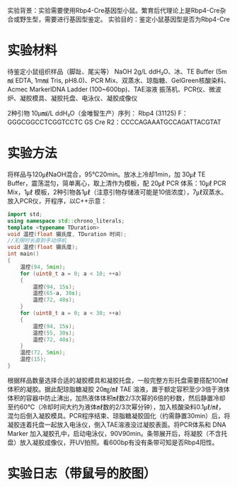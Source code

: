 实验背景：实验需要使用Rbp4-Cre基因型小鼠。繁育后代理论上是Rbp4-Cre杂合或野生型，需要进行基因型鉴定。
实验目的：鉴定小鼠基因型是否为Rbp4-Cre

# 实验材料
待鉴定小鼠组织样品（脚趾、尾尖等）
NaOH 2g/L ddH₂O、冰、TE Buffer (5m㏖ EDTA, 1m㏖ Tris, pH8.0)、PCR Mix、双蒸水、琼脂糖、GelGreen核酸染料、Acmec MarkerⅠDNA Ladder (100~600bp)、TAE溶液
振荡机、PCR仪、微波炉、凝胶模具、凝胶托盘、电泳仪、凝胶成像仪

2种引物 10μ㏖/L ddH₂O（金唯智生产）序列：
Rbp4 (31125) F：GGGCGGCCTCGGTCCTC 
GS Cre R2：CCCCAGAAATGCCAGATTACGTAT 

# 实验方法
将样品与120㎕NaOH混合，95℃20min。放冰上冷却1min，加 30㎕ TE Buffer，震荡混匀，简单离心，取上清作为模板，配 20㎕ PCR 体系：10㎕ PCR Mix，1㎕ 模板，2种引物各1㎕（注意引物存储液可能是10倍浓度），7㎕双蒸水。放入PCR仪，开程序，以C++示意：
```C++
import std;
using namespace std::chrono_literals;
template <typename TDuration>
void 温控(float 摄氏度, TDuration 时间);
//无限时长直到手动停机
void 温控(float 摄氏度);
int main()
{
	温控(94, 5min);
	for (uint8_t a = 0; a < 10; ++a)
	{
		温控(94, 15s);
		温控(65-a, 30s);
		温控(72, 40s);
	}
	for (uint8_t a = 0; a < 30; ++a)
	{
		温控(94, 15s);
		温控(55, 30s);
		温控(72, 40s);
	}
	温控(72, 5min);
	温控(15);
}
```
根据样品数量选择合适的凝胶模具和凝胶托盘，一般完整方形托盘需要搭配100㎖体积的凝胶。据此配琼脂糖凝胶 20㎎/㎖ TAE 溶液，置于额定容积至少3倍于液体体积的容器中防止沸出，加热液体体积㎖数2/3次幂的6倍的秒数，然后静置冷却至约60℃（冷却时间大约为液体㎖数的2/3次幂分钟），加入核酸染料0.1㎕/㎖，混匀后倒入凝胶模具。PCR程序结束、琼脂糖凝胶固化（约需静置30min）后，将凝胶连着托盘一起放入电泳仪，倒入TAE溶液没过凝胶表面。将PCR体系和 DNA Marker 加入凝胶孔中，启动电泳仪，90V90min。条带展开后，将凝胶（不含托盘）放入凝胶成像仪，开UV拍照。看600bp有没有条带可知是否Rbp4阳性。

# 实验日志（带鼠号的胶图）